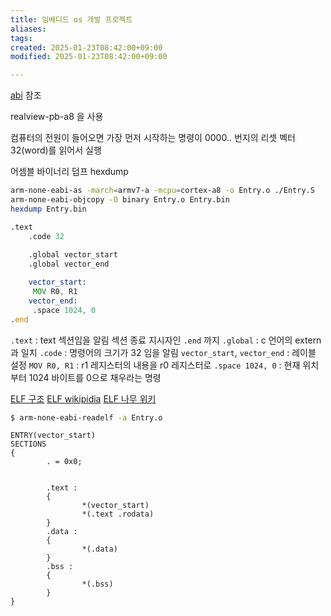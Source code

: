 ```yaml
---
title: 임베디드 os 개발 프로젝트
aliases: 
tags: 
created: 2025-01-23T08:42:00+09:00
modified: 2025-01-23T08:42:00+09:00

---
```





[abi](../02.inbox/abi.md) 참조


realview-pb-a8 을 사용

컴퓨터의 전원이 들어오면 가장 먼저 시작하는 명령이 0000.. 번지의 리셋 벡터
32(word)를 읽어서 실행


어셈블
바이너리 덤프
hexdump
```bash
arm-none-eabi-as -march=armv7-a -mcpu=cortex-a8 -o Entry.o ./Entry.S
arm-none-eabi-objcopy -O binary Entry.o Entry.bin
hexdump Entry.bin
```




```asm
.text
	.code 32
	
	.global vector_start
	.global vector_end

	vector_start:
	 MOV R0, R1
	vector_end:
 	 .space 1024, 0
.end
```
`.text` : text 섹션임을 알림 섹션 종료 지시자인 `.end` 까지 
`.global` : c 언어의 extern 과 일치
`.code` : 명령어의 크기가 32 임을 알림
`vector_start`, `vector_end` : 레이블 설정
`MOV R0, R1` : r1 레지스터의 내용을 r0 레지스터로
`.space 1024, 0` : 현재 위치부터 1024 바이트를 0으로 채우라는 명령


[ELF 구조](ELF%20구조.md)
[ELF wikipidia](https://en.wikipedia.org/wiki/Executable_and_Linkable_Format)
[ELF 나무 위키](https://namu.wiki/w/ELF)
```bash
$ arm-none-eabi-readelf -a Entry.o
```


```ld
ENTRY(vector_start)
SECTIONS
{
        . = 0x0;


        .text :
        {
                *(vector_start)
                *(.text .rodata)
        }
        .data :
        {
                *(.data)
        }
        .bss :
        {
                *(.bss)
        }
}
```